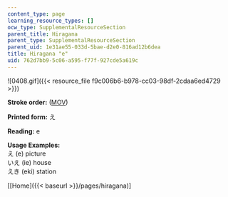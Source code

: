 ```yaml
---
content_type: page
learning_resource_types: []
ocw_type: SupplementalResourceSection
parent_title: Hiragana
parent_type: SupplementalResourceSection
parent_uid: 1e31ae55-033d-5bae-d2e0-816ad12b6dea
title: Hiragana "e"
uid: 762d7bb9-5c06-a595-f77f-927cde5a619c
---
```


![0408.gif]({{< resource_file f9c006b6-b978-cc03-98df-2cdaa6ed4729 >}})

**Stroke order:** ([MOV](http://www.archive.org/download/MITRES21F.01S10_HIRAGANA_CHARACTERS/0408.mov))

**Printed form:** え

**Reading:** e

**Usage Examples:**  
え (e) picture  
いえ (ie) house  
えき (eki) station

  
\[[Home]({{< baseurl >}}/pages/hiragana)\]